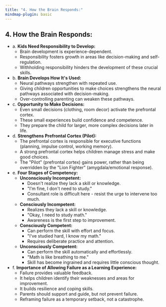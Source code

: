 ```yaml
---
title: "4. How the Brain Responds:"
mindmap-plugin: basic
---
```

## 4. How the Brain Responds:
- a. **Kids Need Responsibility to Develop:**
	- Brain development is experience-dependent.
	- Responsibility fosters growth in areas like decision-making and self-regulation.
	- Withholding responsibility hinders the development of these crucial skills.
- b. **Brain Develops How It's Used:**
	- Neural pathways strengthen with repeated use.
	- Giving children opportunities to make choices strengthens the neural pathways associated with decision-making.
	- Over-controlling parenting can weaken these pathways.
- c. **Opportunity to Make Decisions:**
	- Even small decisions (clothing, room decor) activate the prefrontal cortex.
	- These small experiences build confidence and competence.
	- They prepare the child for larger, more complex decisions later in life.
- d. **Strengthens Prefrontal Cortex (Pilot):**
	- The prefrontal cortex is responsible for executive functions (planning, impulse control, working memory).
	- A strong prefrontal cortex helps children manage stress and make good choices.
	- The "Pilot" (prefrontal cortex) gains power, rather than being overridden by the "Lion Fighter" (amygdala/emotional response).
- e. **Four Stages of Competency:**
	- **Unconsciously Incompetent:**
		- Doesn't realize they lack a skill or knowledge.
		- "I'm fine, I don't need to study."
		- Consultant role is difficult here - resist the urge to intervene too much.
	- **Consciously Incompetent:**
		- Realizes they lack a skill or knowledge.
		- "Okay, I need to study math."
		- Awareness is the first step to improvement.
	- **Consciously Competent:**
		- Can perform the skill with effort and focus.
		- "I've studied hard, I know my math."
		- Requires deliberate practice and attention.
	- **Unconsciously Competent:**
		- Can perform the skill automatically and effortlessly.
		- "Math is like breathing to me."
		- Skill has become ingrained and requires little conscious thought.
- f. **Importance of Allowing Failure as a Learning Experience:**
	- Failure provides valuable feedback.
	- It helps children identify their weaknesses and areas for improvement.
	- It builds resilience and coping skills.
	- Parents should support and guide, but not prevent failure.
	- Reframing failure as a temporary setback, not a catastrophe.
